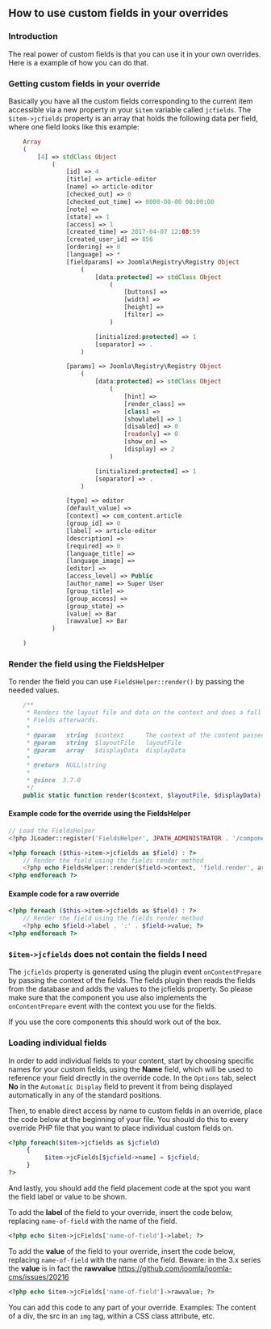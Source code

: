 <!-- Filename: J3.x:Adding_custom_fields/Overrides / Display title: Overrides -->

## How to use custom fields in your overrides

### Introduction

The real power of custom fields is that you can use it in your own
overrides. Here is a example of how you can do that.

### Getting custom fields in your override

Basically you have all the custom fields corresponding to the current
item accessible via a new property in your `$item` variable called
`jcfields`. The `$item->jcfields` property is an array that holds the
following data per field, where one field looks like this example:

```php
    Array
    (
        [4] => stdClass Object
            (
                [id] => 4
                [title] => article-editor
                [name] => article-editor
                [checked_out] => 0
                [checked_out_time] => 0000-00-00 00:00:00
                [note] =>
                [state] => 1
                [access] => 1
                [created_time] => 2017-04-07 12:08:59
                [created_user_id] => 856
                [ordering] => 0
                [language] => *
                [fieldparams] => Joomla\Registry\Registry Object
                    (
                        [data:protected] => stdClass Object
                            (
                                [buttons] =>
                                [width] =>
                                [height] =>
                                [filter] =>
                            )

                        [initialized:protected] => 1
                        [separator] => .
                    )

                [params] => Joomla\Registry\Registry Object
                    (
                        [data:protected] => stdClass Object
                            (
                                [hint] =>
                                [render_class] =>
                                [class] =>
                                [showlabel] => 1
                                [disabled] => 0
                                [readonly] => 0
                                [show_on] =>
                                [display] => 2
                            )

                        [initialized:protected] => 1
                        [separator] => .
                    )

                [type] => editor
                [default_value] =>
                [context] => com_content.article
                [group_id] => 0
                [label] => article-editor
                [description] =>
                [required] => 0
                [language_title] =>
                [language_image] =>
                [editor] =>
                [access_level] => Public
                [author_name] => Super User
                [group_title] =>
                [group_access] =>
                [group_state] =>
                [value] => Bar
                [rawvalue] => Bar
            )

    )
```

### Render the field using the FieldsHelper

To render the field you can use `FieldsHelper::render()` by passing the
needed values.

```php
    /**
     * Renders the layout file and data on the context and does a fall back to
     * Fields afterwards.
     *
     * @param   string  $context      The context of the content passed to the helper
     * @param   string  $layoutFile   layoutFile
     * @param   array   $displayData  displayData
     *
     * @return  NULL|string
     *
     * @since  3.7.0
     */
    public static function render($context, $layoutFile, $displayData)
```

#### Example code for the override using the FieldsHelper

```php
// Load the FieldsHelper
<?php JLoader::register('FieldsHelper', JPATH_ADMINISTRATOR . '/components/com_fields/helpers/fields.php'); ?>

<?php foreach ($this->item->jcfields as $field) : ?>
	// Render the field using the fields render method
	<?php echo FieldsHelper::render($field->context, 'field.render', array('field' => $field)); ?>
<?php endforeach ?>
```

#### Example code for a raw override

```php
<?php foreach ($this->item->jcfields as $field) : ?>
	// Render the field using the fields render method
	<?php echo $field->label . ':' . $field->value; ?>
<?php endforeach ?>
```

### `$item->jcfields` does not contain the fields I need

The `jcfields` property is generated using the plugin event
`onContentPrepare` by passing the context of the fields. The fields
plugin then reads the fields from the database and adds the values to
the jcfields property. So please make sure that the component you use
also implements the `onContentPrepare` event with the context you use
for the fields.

If you use the core components this should work out of the box.

### Loading individual fields

In order to add individual fields to your content, start by choosing
specific names for your custom fields, using the **Name** field, which
will be used to reference your field directly in the override code. In
the `Options` tab, select **No** in the `Automatic Display` field to
prevent it from being displayed automatically in any of the standard
positions.

Then, to enable direct access by name to custom fields in an override,
place the code below at the beginning of your file. You should do this
to every override PHP file that you want to place individual custom
fields on.

```php
<?php foreach($item->jcfields as $jcfield)
     {
          $item->jcFields[$jcfield->name] = $jcfield;
     }
?>
```

And lastly, you should add the field placement code at the spot you want
the field label or value to be shown.

To add the **label** of the field to your override, insert the code
below, replacing `name-of-field` with the name of the field.

```php
<?php echo $item->jcFields['name-of-field']->label; ?>
```

To add the **value** of the field to your override, insert the code
below, replacing `name-of-field` with the name of the field. Beware: in
the 3.x series the **value** is in fact the **rawvalue**
<a href="https://github.com/joomla/joomla-cms/issues/20216"
class="external free" target="_blank"
rel="nofollow noreferrer noopener">https://github.com/joomla/joomla-cms/issues/20216</a>

```php
<?php echo $item->jcFields['name-of-field']->rawvalue; ?>
```

You can add this code to any part of your override. Examples: The
content of a div, the src in an `img` tag, within a CSS class attribute,
etc.
